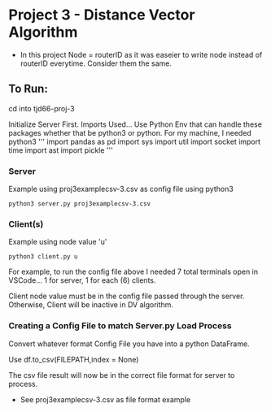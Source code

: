 # Project 3 - Distance Vector Algorithm
* In this project Node = routerID as it was easeier to write node instead of routerID everytime. Consider them the same.
## To Run:
cd into tjd66-proj-3

Initialize Server First.
Imports Used... Use Python Env that can handle these packages whether that be python3 or python. For my machine, I needed python3
'''
import pandas as pd
import sys
import util
import socket
import time
import ast
import pickle 
'''

### Server
Example using proj3examplecsv-3.csv as config file using python3 
```
python3 server.py proj3examplecsv-3.csv
```

### Client(s)
Example using node value 'u'
```
python3 client.py u
```
For example, to run the config file above I needed 7 total terminals open in VSCode...
1 for server, 1 for each (6) clients.


Client node value must be in the config file passed through the server. Otherwise, Client will be inactive in DV algorithm.

### Creating a Config File to match Server.py Load Process
Convert whatever format Config File you have into a python DataFrame.

Use df.to_csv(FILEPATH,index = None)

The csv file result will now be in the correct file format for server to process.
*  See proj3examplecsv-3.csv as file format example

